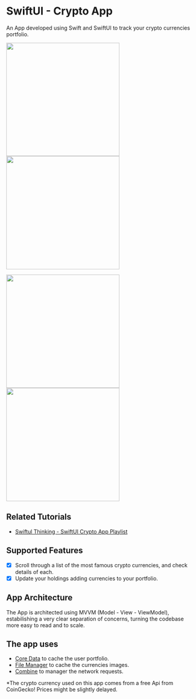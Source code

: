 # SwiftUI - Crypto App 

An App developed using Swift and SwiftUI to track your crypto currencies portfolio.  

<p>
  <img width="300px" src="https://raw.githubusercontent.com/LeonardoCaracho/ios-CryptoApp/main/screenshots/screenshot-1.png?token=GHSAT0AAAAAACEMZ5KTGFBJI56RA5XC5OTSZHD6M7A">
  <img width="300px" src="https://raw.githubusercontent.com/LeonardoCaracho/ios-CryptoApp/main/screenshots/screenshot-3.png?token=GHSAT0AAAAAACEMZ5KS3ND2FWGBAXIJRZ3UZHD6OPA">
</p>

<p>
  <img width="300px" src="https://raw.githubusercontent.com/LeonardoCaracho/ios-CryptoApp/main/screenshots/screenshot-4.png?token=GHSAT0AAAAAACEMZ5KSGOJPYIOJ3S6TQ3O4ZHD6ORA">
  <img width="300px" src="https://raw.githubusercontent.com/LeonardoCaracho/ios-CryptoApp/main/screenshots/screenshot-2.png?token=GHSAT0AAAAAACEMZ5KS6ADXQKCZRD4WVPSQZHD6N6A">
</p>

## Related Tutorials

- [Swiftul Thinking - SwiftUI Crypto App Playlist](https://www.youtube.com/playlist?list=PLwvDm4Vfkdphbc3bgy_LpLRQ9DDfFGcFu)

## Supported Features

- [x] Scroll through a list of the most famous crypto currencies, and check details of each.
- [x] Update your holdings adding currencies to your portfolio.

## App Architecture

The App is architected using MVVM (Model - View - ViewModel), estabilishing a very clear separation of concerns, turning the codebase more easy to read and to scale.

## The app uses
- [Core Data](https://developer.apple.com/documentation/coredata) to cache the user portfolio. 
- [File Manager](https://developer.apple.com/documentation/foundation/filemanager) to cache the currencies images. 
- [Combine](https://developer.apple.com/documentation/combine) to manager the network requests.

*The crypto currency used on this app comes from a free Api from CoinGecko! Prices might be slightly delayed.